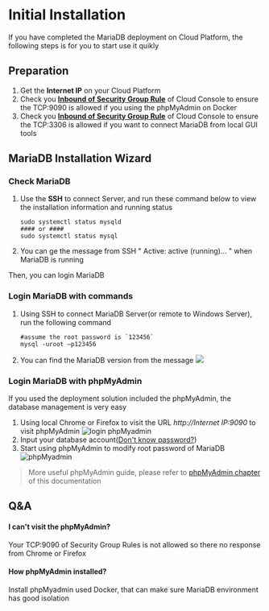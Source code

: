 # Initial Installation

If you have completed the MariaDB deployment on Cloud Platform, the following steps is for you to start use it quikly

## Preparation

1. Get the **Internet IP** on your Cloud Platform
2. Check you **[Inbound of Security Group Rule](https://support.websoft9.com/docs/faq/tech-instance.html)** of Cloud Console to ensure the TCP:9090 is allowed if you using the phpMyAdmin on Docker
3. Check you **[Inbound of Security Group Rule](https://support.websoft9.com/docs/faq/tech-instance.html)** of Cloud Console to ensure the TCP:3306 is allowed if you want to connect MariaDB from local GUI tools

## MariaDB Installation Wizard

### Check MariaDB

1. Use the **SSH** to connect Server, and run these command below to view the installation information and running status
   ```
   sudo systemctl status mysqld
   #### or ####
   sudo systemctl status mysql
   ```
2. You can ge the message from SSH " Active: active (running)... " when MariaDB is running

Then, you can login MariaDB 

### Login MariaDB with commands

1. Using SSH to connect MariaDB Server(or remote to Windows Server), run the following command
   ~~~
   #assume the root password is `123456`
   mysql -uroot –p123456
   ~~~

2. You can find the MariaDB version from the message
   ![](http://libs.websoft9.com/Websoft9/DocsPicture/en/mysql/mysql01.png)


### Login MariaDB with phpMyAdmin

If you used the deployment solution included the phpMyAdmin, the database management is very easy

1. Using local Chrome or Firefox to visit the URL *http://Internet IP:9090* to visit phpMyAdmin
  ![login phpMyadmin](https://libs.websoft9.com/Websoft9/DocsPicture/en/mysql/mysql-login-websoft9.png)
2. Input your database account([Don't know password?](/stack-accounts.md#mysql))
3. Start using phpMyAdmin to modify root password of MariaDB
  ![phpMyadmin](http://libs.websoft9.com/Websoft9/DocsPicture/en/phpmyadmin/phpmyadmin-changepwds-websoft9.png)

> More useful phpMyAdmin guide, please refer to [phpMyAdmin chapter](/solution-phpmyadmin.md) of this documentation



## Q&A

#### I can't visit the phpMyAdmin?

Your TCP:9090 of Security Group Rules is not allowed so there no response from Chrome or Firefox

#### How phpMyAdmin installed?

Install phpMyadmin used Docker, that can make sure MariaDB environment has good isolation
